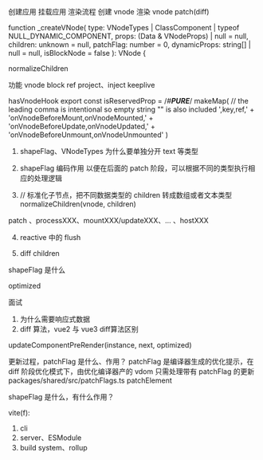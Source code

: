 

创建应用
挂载应用
渲染流程
创建 vnode
渲染 vnode
patch(diff)

function _createVNode(
  type: VNodeTypes | ClassComponent | typeof NULL_DYNAMIC_COMPONENT,
  props: (Data & VNodeProps) | null = null,
  children: unknown = null,
  patchFlag: number = 0,
  dynamicProps: string[] | null = null,
  isBlockNode = false
): VNode {


normalizeChildren

功能
vnode block
ref
project、inject
keeplive


hasVnodeHook
export const isReservedProp = /*#__PURE__*/ makeMap(
  // the leading comma is intentional so empty string "" is also included
  ',key,ref,' +
    'onVnodeBeforeMount,onVnodeMounted,' +
    'onVnodeBeforeUpdate,onVnodeUpdated,' +
    'onVnodeBeforeUnmount,onVnodeUnmounted'
)

1. shapeFlag、VNodeTypes
   为什么要单独分开 text 等类型

2. shapeFlag 编码作用
以便在后面的 patch 阶段，可以根据不同的类型执行相应的处理逻辑

3. // 标准化子节点，把不同数据类型的 children 转成数组或者文本类型normalizeChildren(vnode, children)

patch 、processXXX、mountXXX/updateXXX、... 、hostXXX

4. reactive 中的 flush

5. diff children

shapeFlag 是什么

optimized

面试
1. 为什么需要响应式数据
2. diff 算法，vue2 与 vue3 diff算法区别


updateComponentPreRender(instance, next, optimized)

更新过程，patchFlag 是什么、作用？
patchFlag 是编译器生成的优化提示，在diff 阶段优化模式下，由优化编译器产的 vdom 只需处理带有 patchFlag 的更新
packages/shared/src/patchFlags.ts
patchElement





shapeFlag 是什么，有什么作用？

vite(f):
1. cli
2. server、ESModule
3. build system、rollup